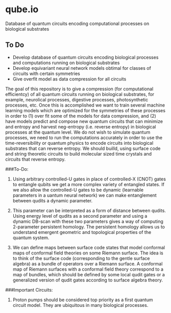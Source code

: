 # qube.io
Database of quantum circuits encoding computational processes on biological substrates

## To Do
- Develop database of quantum circuits encoding biological processes and computations running on biological substrates
- Develop equivariant neural network models obtimal for classes of circuits with certain symmetries
- Give overfit model as data compression for all circuits

The goal of this repository is to give a compression (for computational efficientcy) of all quantum circuits running on biological substrates, for example, neurolical processes, digestive processes, photosynthetic processes, etc. Once this is accomplished we want to train several machine learning models which are optimized for the symmetries of these processes in order to (1) over fit some of the models for data compression, and (2) have models predict and compose new quantum circuits that can minimize and entropy and harvest neg-entropy (i.e. reverse entropy) in biological processes at the quantum level. We do not wish to simulate quantum processes, we need to run the computations accurately in order to use the time-reversibility or quantum physics to encode circuits into biological substrates that can reverse entropy. We should builld, using surface code and string theoretic circuits to build molecular sized time crystals and circuits that reverse entropy. 

###To-Do:

1. Using arbitrary controlled-U gates in place of controlled-X (CNOT) gates to entangle qubits we get a more complex variety of entangled states. If we also allow the controlled-U gates to be dynamic (learnable parameters in a uantum neural network) we can make entanglement between qudits a dynamic parameter. 

2. This parameter can be interpreted as a form of distance between qudits. Using energy level of qudits as a second parameter and using a dynamic DB-scan with these two parameters gives a way of computing 2-parameter persistent homology. The persistent homology allows us to understand emergent geometric and topological properties of the quantum system. 

3. We can define maps between surface code states that model conformal maps of conformal field theories on some Riemann surface. The idea is to think of the surface code (corresponding to the gentle surface algebra) as a bundle of operators over a Riemann surface. A conformal map of Riemann surfaces with a conformal field theory correspond to a map of bundles, which should be defined by some local qudit gates or a generalized version of qudit gates according to surface algebra theory. 

###Important Circuits:

1. Proton pumps should be considered top priority as a first quantum circuit model. They are ubiquitous in many biological processes. 
